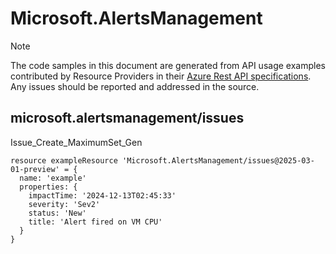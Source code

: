 # Microsoft.AlertsManagement
  
> [!NOTE]
> The code samples in this document are generated from API usage examples contributed by Resource Providers in their [Azure Rest API specifications](https://github.com/Azure/azure-rest-api-specs). Any issues should be reported and addressed in the source.


## microsoft.alertsmanagement/issues

Issue_Create_MaximumSet_Gen
```bicep
resource exampleResource 'Microsoft.AlertsManagement/issues@2025-03-01-preview' = {
  name: 'example'
  properties: {
    impactTime: '2024-12-13T02:45:33'
    severity: 'Sev2'
    status: 'New'
    title: 'Alert fired on VM CPU'
  }
}
```
